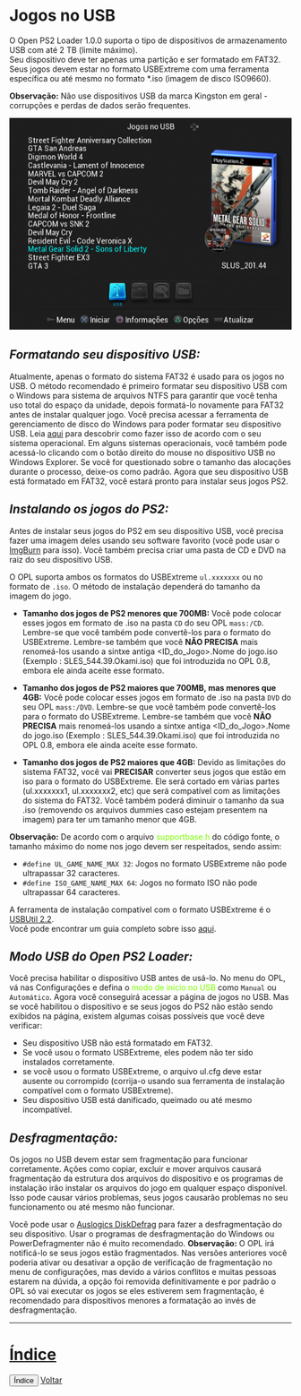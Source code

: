 # Jogos no USB

O Open PS2 Loader 1.0.0 suporta o tipo de dispositivos de armazenamento USB com até 2 TB (limite máximo).  
Seu dispositivo deve ter apenas uma partição e ser formatado em FAT32.
Seus jogos devem estar no formato USBExtreme com uma ferramenta específica ou até mesmo no formato \*.iso (imagem de disco ISO9660).

**Observação:** Não use dispositivos USB da marca Kingston em geral - corrupções e perdas de dados serão frequentes.

![](./gfx/usb.png#center)

## *Formatando seu dispositivo USB:*

Atualmente, apenas o formato do sistema FAT32 é usado para os jogos no USB. O método recomendado é primeiro formatar seu dispositivo USB com o Windows para sistema de arquivos NTFS para garantir que você tenha uso total do espaço da unidade, depois formatá-lo novamente para FAT32 antes de instalar qualquer jogo.
Você precisa acessar a ferramenta de gerenciamento de disco do Windows para poder formatar seu dispositivo USB. Leia [aqui](https://www.lifewire.com/how-to-open-disk-management-2626080) para descobrir como fazer isso de acordo com o seu sistema operacional. Em alguns sistemas operacionais, você também pode acessá-lo clicando com o botão direito do mouse no dispositivo USB no Windows Explorer. Se você for questionado sobre o tamanho das alocações durante o processo, deixe-os como padrão. Agora que seu dispositivo USB está formatado em FAT32, você estará pronto para instalar seus jogos PS2.

## *Instalando os jogos do PS2:*

Antes de instalar seus jogos do PS2 em seu dispositivo USB, você precisa fazer uma imagem deles usando seu software favorito (você pode usar o [ImgBurn](https://imgburn.com/) para isso). Você também precisa criar uma pasta de CD e DVD na raiz do seu dispositivo USB.

O OPL suporta ambos os formatos do USBExtreme `ul.xxxxxxx` ou no formato de `.iso`. O método de instalação dependerá do tamanho da imagem do jogo.

* **Tamanho dos jogos de PS2 menores que 700MB:** Você pode colocar esses jogos em formato de .iso na pasta `CD` do seu OPL `mass:/CD`. Lembre-se que você também pode convertê-los para o formato do USBExtreme. Lembre-se também que você **NÃO PRECISA** mais renomeá-los usando a sintxe antiga <ID_do_Jogo>.Nome do jogo.iso (Exemplo : SLES_544.39.Okami.iso) que foi introduzida no OPL 0.8, embora ele ainda aceite esse formato.

* **Tamanho dos jogos de PS2 maiores que 700MB, mas menores que 4GB:** Você pode colocar esses jogos em formato de .iso na pasta `DVD` do seu OPL `mass:/DVD`. Lembre-se que você também pode convertê-los para o formato do USBExtreme. Lembre-se também que você **NÃO PRECISA** mais renomeá-los usando a sintxe antiga <ID_do_Jogo>.Nome do jogo.iso (Exemplo : SLES_544.39.Okami.iso) que foi introduzida no OPL 0.8, embora ele ainda aceite esse formato.

* **Tamanho dos jogos de PS2 maiores que 4GB:** Devido as limitações do sistema FAT32, você vai **PRECISAR** converter seus jogos que estão em iso para o formato do USBExtreme. Ele será cortado em várias partes (ul.xxxxxxx1, ul.xxxxxxx2, etc) que será compatível com as limitações do sistema do FAT32. Você também poderá diminuir o tamanho da sua .iso (removendo os arquivos dummies caso estejam presentem na imagem) para ter um tamanho menor que 4GB.

**Observação:** De acordo com o arquivo <span style="color: lawngreen">supportbase.h</span> do código fonte, o tamanho máximo do nome nos jogo devem ser respeitados, sendo assim:

* `#define UL_GAME_NAME_MAX 32`: Jogos no formato USBExtreme não pode ultrapassar 32 caracteres.
* `#define ISO_GAME_NAME_MAX 64`: Jogos no formato ISO não pode ultrapassar 64 caracteres.

A ferramenta de instalação compatível com o formato USBExtreme é o [USBUtil 2.2](https://www.psx-place.com/attachments/usbutil_v2-2_rev1-0_en-english-7z.12773/).  
Você pode encontrar um guia completo sobre isso [aqui](https://www.psx-place.com/attachments/tutorial-usbutil-2-0-zip.12775/).

## *Modo USB do Open PS2 Loader:*

Você precisa habilitar o dispositivo USB antes de usá-lo. No menu do OPL, vá nas Configurações e defina o <span style="color: lawngreen">modo de início no USB</span> como `Manual` ou `Automático`. Agora você conseguirá acessar a página de jogos no USB. Mas se você habilitou o dispositivo e se seus jogos do PS2 não estão sendo exibidos na página, existem algumas coisas possíveis que você deve verificar:

* Seu dispositivo USB não está formatado em FAT32.
* Se você usou o formato USBExtreme, eles podem não ter sido instalados corretamente.
* se você usou o formato USBExtreme, o arquivo ul.cfg deve estar ausente ou corrompido (corrija-o usando sua ferramenta de instalação compatível com o formato USBExtreme).
* Seu dispositivo USB está danificado, queimado ou até mesmo incompatível.

## *Desfragmentação:*

Os jogos no USB devem estar sem fragmentação para funcionar corretamente. Ações como copiar, excluir e mover arquivos causará fragmentação da estrutura dos arquivos do dispositivo e os programas de instalação irão instalar os arquivos do jogo em qualquer espaço disponível. Isso pode causar vários problemas, seus jogos causarão problemas no seu funcionamento ou até mesmo não funcionar.

Você pode usar o [Auslogics DiskDefrag](https://www.auslogics.com/en/software/disk-defrag/) para fazer a desfragmentação do seu dispositivo. Usar o programas de desfragmentação do Windows ou PowerDefragmenter não é muito recomendado. **Observação:** O OPL irá notificá-lo se seus jogos estão fragmentados. Nas versões anteriores você poderia ativar ou desativar a opção de verificação de fragmentação no menu de configurações, mas devido a vários conflitos e muitas pessoas estarem na dúvida, a opção foi removida definitivamente e por padrão o OPL só vai executar os jogos se eles estiverem sem fragmentação, é recomendado para dispositivos menores a formatação ao invés de desfragmentação.

<hr>

# [**Índice**](./index.html)
<button class="index-button" href="./index.html">Índice</button>
<a href="./index.html" class="index-button">Voltar</a>
